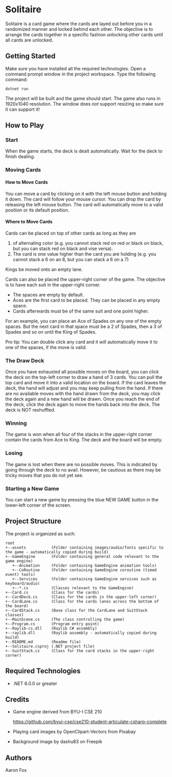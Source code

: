 # Solitaire

Solitaire is a card game where the cards are layed out before you in a randomized manner and locked behind each other.
The objective is to arrange the cards together in a specific fashion unlocking other cards until all cards are unlocked.

## Getting Started

Make sure you have installed all the required technologies. Open a command prompt window in the project workspace. Type the following command:
```
dotnet run
```
The project will be built and the game should start.
The game also runs in 1920x1040 resolution. The window does *not* support resizing so make sure it can support it!

## How to Play

### Start

When the game starts, the deck is dealt automatically. Wait for the deck to finish dealing.

### Moving Cards

#### How to Move Cards

You can move a card by clicking on it with the left mouse button and holding it down. The card will follow your mouse cursor.
You can drop the card by releasing the left mouse button. The card will automatically move to a valid position or its default position.

#### Where to Move Cards

Cards can be placed on top of other cards as long as they are

 1) of alternating color (e.g. you cannot stack red on red or black on black, but you can stack red on black and vise versa).
 2) The card is one value higher than the card you are holding (e.g. you cannot stack a 6 on an 8, but you can stack a 6 on a 7)

Kings be moved onto an empty lane.

Cards can also be placed the upper-right corner of the game. The objective is to have each suit in the upper-right corner.
 - The spaces are empty by default.
 - Aces are the first card to be placed. They can be placed in any empty space.
 - Cards afterwards must be of the same suit and one point higher.

For an example, you can place an Ace of Spades on any one of the empty spaces. But the next card in that space must be a 2 of Spades,
then a 3 of Spades and so on until the King of Spades.

Pro tip: You can double click any card and it will automatically move it to one of the spaces, if the move is valid.

### The Draw Deck

Once you have exhausted all possible moves on the board, you can click the deck on the top-left corner to draw a hand of 3 cards.
You can pull the top card and move it into a valid location on the board. If the card leaves the deck, the hand will adjust and you may
keep pulling from the hand.
If there are no available moves with the hand drawn from the deck, you may click the deck again and a new hand will be drawn.
Once you reach the end of the deck, click the deck again to move the hands back into the deck. The deck is NOT reshuffled.

### Winning

The game is won when all four of the stacks in the upper-right corner contain the cards from Ace to King.
The deck and the board will be empty.

### Losing

The game is lost when there are no possible moves. This is indicated by going through the deck to no avail.
However, be cautious as there may be tricky moves that you do not yet see.

### Starting a New Game

You can start a new game by pressing the blue NEW GAME button in the lower-left corner of the screen.

## Project Structure

The project is organized as such:
```
root
+--assets           (Folder containing images/audio/fonts specific to the game - automatically copied during build)
+--GameEngine       (Folder containing general code relevant to the game engine)
   +--Animation     (Folder containing GameEngine animation tools)
   +--CoRoutine     (Folder containing GameEngine coroutine (timed event) tools)
   +--Services      (Folder containing GameEngine services such as keyboard/audio)
   +--*.cs			(Classes relevant to the GameEngine)
+--Card.cs			(Class for the cards)
+--CardDeck.cs		(Class for the cards in the upper-left corner)
+--CardLane.cs		(Class for the cards lanes across the bottom of the board)
+--CardStack.cs		(Base class for the CardLane and SuitStack classes)
+--MainScene.cs		(The class controlling the game)
+--Program.cs       (Program entry point)
+--Raylib-cs.dll    (Raylib C# assembly)
+--raylib.dll       (Raylib assembly - automatically copied during build)
+--README.md        (Readme file)
+--Solitaire.csproj (.NET project file)
+--SuitStack.cs		(Class for the card stacks in the upper-right corner)
```
## Required Technologies

 - .NET 6.0.0 or greater

## Credits

 - Game engine derived from BYU-I CSE 210
   
   https://github.com/byui-cse/cse210-student-articulate-csharp-complete

 - Playing card images by OpenClipart-Vectors from Pixabay

 - Background image by dashu83 on Freepik

## Authors

Aaron Fox

